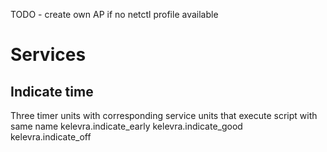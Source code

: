 TODO - create own AP if no netctl profile available

# Services
## Indicate time
Three timer units with corresponding service units that execute script with same name 
    kelevra.indicate_early
    kelevra.indicate_good
    kelevra.indicate_off

